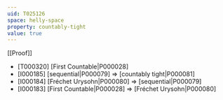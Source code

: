 ```yaml
---
uid: T025126
space: helly-space
property: countably-tight
value: true
---
```

[[Proof]]

* [T000320] [First Countable|P000028]
* [I000185] [sequential|P000079] => [countably tight|P000081]
* [I000184] [Fréchet Urysohn|P000080] => [sequential|P000079]
* [I000183] [First Countable|P000028] => [Fréchet Urysohn|P000080]


